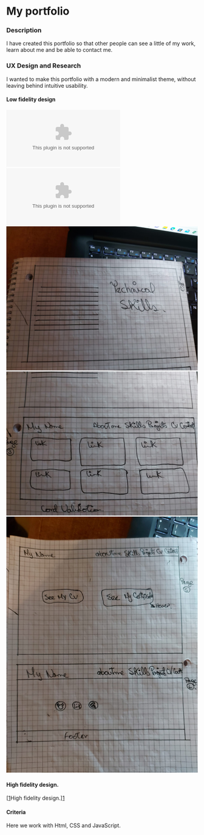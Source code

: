 # My portfolio
### Description
 I have created this portfolio so that other people can see a little of my work, learn about me and be able to contact me.

### UX Design and Research
I wanted to make this portfolio with a modern and minimalist theme, without leaving behind intuitive usability.

#### Low fidelity design
[![Page 1](www.github.com "Page 1")](https://github.com/mariajossdeny/CODSOFT_Portafolio/blob/main/img/page1.jpeg "Page 1")
[![Page 2.1](www.github.com "Page 2.1")](https://github.com/mariajossdeny/CODSOFT_Portafolio/blob/main/img/page2.1.jpeg "Page 2.1")
[![page 2.2](img/page2.2.jpeg "page 2.2")](https://github.com/mariajossdeny/CODSOFT_Portafolio/blob/main/img/page2.2.jpeg "page 2.2")
[![Page 3](img/page3.jpeg "Page 3")](https://github.com/mariajossdeny/CODSOFT_Portafolio/blob/main/img/page3.jpeg "Page 3")
[![page 4 and 5](img/page4and5.jpeg "page 4 and 5")](https://github.com/mariajossdeny/CODSOFT_Portafolio/blob/main/img/page4and5.jpeg "page 4 and 5")

####  High fidelity design. 
[[1]High fidelity design.][1]

[1]: https://www.figma.com/file/HH4UQbHP4BPtjSO7ArKsuj/Untitled?type=design&node-id=0-1&mode=design&t=gt5URrXfV09nzrRS-0 "high fidelity design."

#### Criteria
Here we work with Html, CSS and JavaScript.

